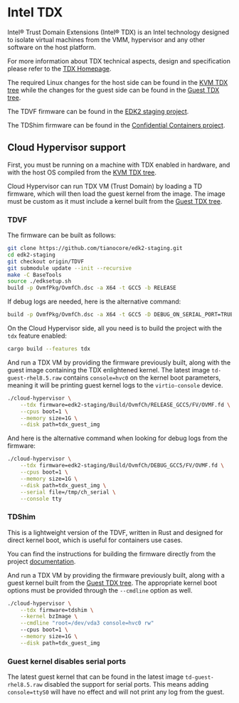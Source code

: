 # Intel TDX

Intel® Trust Domain Extensions (Intel® TDX) is an Intel technology designed to
isolate virtual machines from the VMM, hypervisor and any other software on the
host platform.

For more information about TDX technical aspects, design and specification
please refer to the
[TDX Homepage](https://www.intel.com/content/www/us/en/developer/articles/technical/intel-trust-domain-extensions.html).

The required Linux changes for the host side can be found in the
[KVM TDX tree](https://github.com/intel/tdx/tree/kvm) while the changes for
the guest side can be found in the [Guest TDX tree](https://github.com/intel/tdx/tree/guest).

The TDVF firmware can be found in the
[EDK2 staging project](https://github.com/tianocore/edk2-staging/tree/TDVF).

The TDShim firmware can be found in the
[Confidential Containers project](https://github.com/confidential-containers/td-shim).

## Cloud Hypervisor support

First, you must be running on a machine with TDX enabled in hardware, and
with the host OS compiled from the [KVM TDX tree](https://github.com/intel/tdx/tree/kvm).

Cloud Hypervisor can run TDX VM (Trust Domain) by loading a TD firmware,
which will then load the guest kernel from the image. The image must be custom
as it must include a kernel built from the [Guest TDX tree](https://github.com/intel/tdx/tree/guest).

### TDVF

The firmware can be built as follows:

```bash
git clone https://github.com/tianocore/edk2-staging.git
cd edk2-staging
git checkout origin/TDVF
git submodule update --init --recursive
make -C BaseTools
source ./edksetup.sh
build -p OvmfPkg/OvmfCh.dsc -a X64 -t GCC5 -b RELEASE
```

If debug logs are needed, here is the alternative command:

```bash
build -p OvmfPkg/OvmfCh.dsc -a X64 -t GCC5 -D DEBUG_ON_SERIAL_PORT=TRUE
```

On the Cloud Hypervisor side, all you need is to build the project with the
`tdx` feature enabled:

```bash
cargo build --features tdx
```

And run a TDX VM by providing the firmware previously built, along with the
guest image containing the TDX enlightened kernel. The latest image
`td-guest-rhel8.5.raw` contains `console=hvc0` on the kernel boot parameters,
meaning it will be printing guest kernel logs to the `virtio-console` device.

```bash
./cloud-hypervisor \
    --tdx firmware=edk2-staging/Build/OvmfCh/RELEASE_GCC5/FV/OVMF.fd \
    --cpus boot=1 \
    --memory size=1G \
    --disk path=tdx_guest_img
```

And here is the alternative command when looking for debug logs from the
firmware:

```bash
./cloud-hypervisor \
    --tdx firmware=edk2-staging/Build/OvmfCh/DEBUG_GCC5/FV/OVMF.fd \
    --cpus boot=1 \
    --memory size=1G \
    --disk path=tdx_guest_img \
    --serial file=/tmp/ch_serial \
    --console tty
```

### TDShim

This is a lightweight version of the TDVF, written in Rust and designed for
direct kernel boot, which is useful for containers use cases.

You can find the instructions for building the firmware directly from the
project [documentation](https://github.com/confidential-containers/td-shim/tree/staging#how-to-build).

And run a TDX VM by providing the firmware previously built, along with a guest
kernel built from the [Guest TDX tree](https://github.com/intel/tdx/tree/guest).
The appropriate kernel boot options must be provided through the `--cmdline`
option as well.

```bash
./cloud-hypervisor \
    --tdx firmware=tdshim \
    --kernel bzImage \
    --cmdline "root=/dev/vda3 console=hvc0 rw"
    --cpus boot=1 \
    --memory size=1G \
    --disk path=tdx_guest_img
```

### Guest kernel disables serial ports

The latest guest kernel that can be found in the latest image
`td-guest-rhel8.5.raw` disabled the support for serial ports. This means adding
`console=ttyS0` will have no effect and will not print any log from the guest.